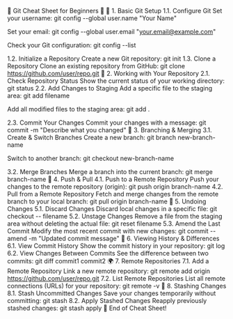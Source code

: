 🌟 Git Cheat Sheet for Beginners 🌟
📌 1. Basic Git Setup
1.1. Configure Git
Set your username:
git config --global user.name "Your Name"

Set your email:
git config --global user.email "your.email@example.com"

Check your Git configuration:
git config --list

1.2. Initialize a Repository
Create a new Git repository:
git init
1.3. Clone a Repository
Clone an existing repository from GitHub:
git clone https://github.com/user/repo.git
📂 2. Working with Your Repository
2.1. Check Repository Status
Show the current status of your working directory:
git status
2.2. Add Changes to Staging
Add a specific file to the staging area:
git add filename

Add all modified files to the staging area:
git add .

2.3. Commit Your Changes
Commit your changes with a message:
git commit -m "Describe what you changed"
🌿 3. Branching & Merging
3.1. Create & Switch Branches
Create a new branch:
git branch new-branch-name

Switch to another branch:
git checkout new-branch-name

3.2. Merge Branches
Merge a branch into the current branch:
git merge branch-name
🔄 4. Push & Pull
4.1. Push to a Remote Repository
Push your changes to the remote repository (origin):
git push origin branch-name
4.2. Pull from a Remote Repository
Fetch and merge changes from the remote branch to your local branch:
git pull origin branch-name
🔧 5. Undoing Changes
5.1. Discard Changes
Discard local changes in a specific file:
git checkout -- filename
5.2. Unstage Changes
Remove a file from the staging area without deleting the actual file:
git reset filename
5.3. Amend the Last Commit
Modify the most recent commit with new changes:
git commit --amend -m "Updated commit message"
📜 6. Viewing History & Differences
6.1. View Commit History
Show the commit history in your repository:
git log
6.2. View Changes Between Commits
See the difference between two commits:
git diff commit1 commit2
🌍 7. Remote Repositories
7.1. Add a Remote Repository
Link a new remote repository:
git remote add origin https://github.com/user/repo.git
7.2. List Remote Repositories
List all remote connections (URLs) for your repository:
git remote -v
💾 8. Stashing Changes
8.1. Stash Uncommitted Changes
Save your changes temporarily without committing:
git stash
8.2. Apply Stashed Changes
Reapply previously stashed changes:
git stash apply
🎉 End of Cheat Sheet!
